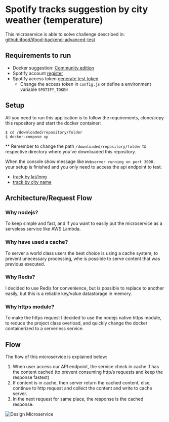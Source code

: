 # Spotify tracks suggestion by city weather (temperature)

This microservice is able to solve challenge described in: [github:ifood/ifood-backend-advanced-test](https://github.com/ifood/ifood-backend-advanced-test)

## Requirements to run

- Docker suggestion: [Community edition](https://www.docker.com/products/docker-desktop)
- Spotify account [register](https://www.spotify.com/br/signup/)
- Spotify access token [generate test token](https://developer.spotify.com/console/get-search-item/)
    -  Change the access token in `config.js` or define a environment variable `SPOTIFY_TOKEN`
  

## Setup

All you need to run this application is to follow the requirements, clone/copy this repository and start the docker container:

```
$ cd /downloaded/repository/folder
$ docker-compose up
```

** Remember to change the path `/downloaded/repository/folder` to respective directory where you've downloaded this repository.

When the console show message like `Webserver running on port 3000.` your setup is finished and you only need to access the api endpoint to test.

- [track by lat/long](http://localhost:3000/tracks-suggestion?lat=-3.73&lon=-38.52)
- [track by city name](http://localhost:3000/tracks-suggestion?city=campinas)

## Architecture/Request Flow

### Why nodejs?
To keep simple and fast, and if you want to easily put the microservice as a serveless service like AWS Lambda.

### Why have used a cache?
To server a world class users the best choice is using a cache system, to prevent unecessary processing, whe is possible to serve content that was previous executed.

### Why Redis?
I decided to use Redis for convenience, but is possible to replace to another easily, but this is a reliable key/value datastorage in memory.

### Why https module?
To make the https request I decided to use the nodejs native https module, to reduce the project class overload, and quickly change the docker containerized to a serverless service.

## Flow 
The flow of this microservice is explained below:

1. When user access our API endpoint, the service check in cache if has the content cached (to prevent consuming http/s requests and keep the response fastest)
2. If content is in cache, then server return the cached content, else, continue to http request and collect the content and write to cache server.
3. In the next request for same place, the response is the cached response.

![Design Microservice](https://s3.amazonaws.com/michaelmafort.com/test/design-microservice.png)